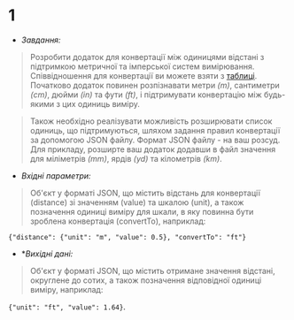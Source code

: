 #  1

* *Завдання:*
> Розробити додаток для конвертації між одиницями відстані з підтримкою метричної та
імперської систем вимірювання. Співвідношення для конвертації ви можете взяти з
[таблиці](https://en.wikipedia.org/wiki/Imperial_and_US_customary_measurement_systems#Units_of_length). Початково додаток повинен розпізнавати метри *(m)*, сантиметри *(cm)*, дюйми *(in)*
та фути *(ft)*, і підтримувати конвертацію між будь-якими з цих одиниць виміру.

>Також необхідно реалізувати можливість розширювати список одиниць, що підтримуються,
шляхом задання правил конвертації за допомогою JSON файлу. Формат JSON файлу - на
ваш розсуд. Для прикладу, розширте ваш додаток додавши в файл значення для
міліметрів *(mm)*, ярдів *(yd)* та кілометрів *(km)*.

* *Вхідні параметри:*
>Об'єкт у форматі JSON, що містить відстань для конвертації (distance) зі значенням (value)
та шкалою (unit), а також позначення одиниці виміру для шкали, в яку повинна бути
зроблена конвертація (convertTo), наприклад:

```{"distance": {"unit": "m", "value": 0.5}, "convertTo": "ft"}```

* **Вихідні дані:*
>Об'єкт у форматі JSON, що містить отримане значення відстані, округлене до сотих, а
також позначення відповідної одиниці виміру, наприклад:

```{"unit": "ft", "value": 1.64}```.